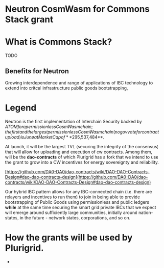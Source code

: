 # Neutron CosmWasm for Commons Stack grant
# What is Commons Stack?
TODO
## Benefits for Neutron
Growing interdependence and range of applications of IBC technology to extend into critcal infrastructure public goods bootstrapping, 
# Legend

Neutron is the first implementation of Interchain Security backed by $ATOM for a permissionless CosmWasm chain; the first and the largest permissionless CosmWasm chain (no gov vote for contract upload) is Junø at Market Cap of **$295,537,484**.  

At launch, it will be the largest TVL (securing the integrity of the consensus) that will allow for uploading and execution of cw contracts. Among them, will be the **dao-contracts** of which Plurigrid has a fork that we intend to use the grant to grow into a CW incentives for energy sovereignty and reliability.  

[https://github.com/DA0-DA0/dao-contracts/wiki/DAO-DAO-Contracts-Design#dao-dao-contracts-design](https://github.com/DA0-DA0/dao-contracts/wiki/DAO-DAO-Contracts-Design#dao-dao-contracts-design)  

Our hybrid IBC pattern allows for any IBC-connected chain (i.e. there are relayers and incentives to run them) to join in being able to provide bootstrapping of Public Goods using permissionless and public ledgers **while** at the same time securing the smart grid private IBCs that we expect will emerge around sufficiently large communities, initially around nation-states, in the future - network states, corporations, and so on.  

# How the grants will be used by Plurigrid. 
- 
